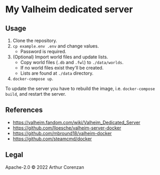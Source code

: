 # My Valheim dedicated server

## Usage

1. Clone the repository.
2. `cp example.env .env` and change values.
   - Password is required.
3. (Optional) Import world files and update lists.
   - Copy world files (`.db` and `.fwl`) to `./data/worlds`.
   - If no world files exist they'll be created.
   - Lists are found at `./data` directory.
4. `docker-compose up`.

To update the server you have to rebuild the image, i.e. `docker-compose build`, and restart the server.

## References

- https://valheim.fandom.com/wiki/Valheim_Dedicated_Server
- https://github.com/lloesche/valheim-server-docker
- https://github.com/mbround18/valheim-docker
- https://github.com/steamcmd/docker

## Legal

Apache-2.0 © 2022 Arthur Corenzan

